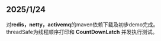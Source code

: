 ## 2025/1/24
对**redis，netty，activemq**的maven依赖下载及初步demo完成。</br>
threadSafe为线程顺序打印和 **CountDownLatch** 并发执行测试。